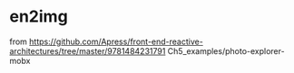 # en2img

from
https://github.com/Apress/front-end-reactive-architectures/tree/master/9781484231791      Ch5_examples/photo-explorer-mobx